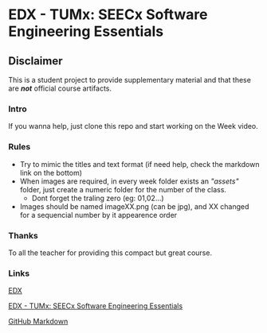 # EDX - TUMx: SEECx Software Engineering Essentials

## Disclaimer

This is a student project to provide supplementary material and that these are _**not**_ official course artifacts.

### Intro

If you wanna help, just clone this repo and start working on the Week video.

### Rules

* Try to mimic the titles and text format (if need help, check the markdown link on the bottom)
* When images are required, in every week folder exists an _"assets"_ folder, just create a numeric folder for the number of the class.
    * Dont forget the traling zero (eg: 01,02...)
* Images should be named imageXX.png (can be jpg), and XX changed for a sequencial number by it appearence order
    

### Thanks

To all the teacher for providing this compact but great course.
    
### Links

[EDX](http://www.edx.org)

[EDX - TUMx: SEECx Software Engineering Essentials](https://courses.edx.org/courses/course-v1:TUMx+EASEx+2T2017/info)

[GitHub Markdown](https://guides.github.com/features/mastering-markdown/)

